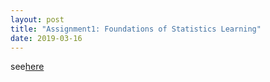 ```yaml
---
layout: post
title: "Assignment1: Foundations of Statistics Learning"
date: 2019-03-16
---
```

see[here]({{site.baseurl}}/microecon/assignment1.pdf)
